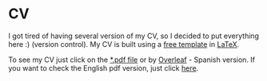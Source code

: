 # CV
I got tired of having several version of my CV, so I decided to put everything here :) (version control). My CV is built using a [free template](http://www.LaTeXTemplates.com) in [LaTeX](https://www.latex-project.org/).

To see my CV just click on the [*.pdf file](https://github.com/adrHuerta/CV/blob/master/ahuerta_cv.pdf) or by [Overleaf](https://www.overleaf.com/read/rcsfvcxtrgbz) - Spanish version.
If you want to check the English pdf version, just click [here](https://github.com/adrHuerta/CV/blob/master/ahuerta_cv_e.pdf).